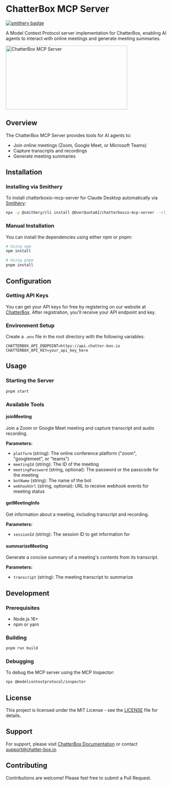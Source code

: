# ChatterBox MCP Server

[![smithery badge](https://smithery.ai/badge/@OverQuotaAI/chatterboxio-mcp-server)](https://smithery.ai/server/@OverQuotaAI/chatterboxio-mcp-server)

A Model Context Protocol server implementation for ChatterBox, enabling AI agents to interact with online meetings and generate meeting summaries.

<a href="https://glama.ai/mcp/servers/@ChatterBoxIO/chatterboxio-mcp-server">
  <img width="380" height="200" src="https://glama.ai/mcp/servers/@ChatterBoxIO/chatterboxio-mcp-server/badge" alt="ChatterBox MCP Server" />
</a>

## Overview

The ChatterBox MCP Server provides tools for AI agents to:

- Join online meetings (Zoom, Google Meet, or Microsoft Teams)
- Capture transcripts and recordings
- Generate meeting summaries

## Installation

### Installing via Smithery

To install chatterboxio-mcp-server for Claude Desktop automatically via [Smithery](https://smithery.ai/server/@OverQuotaAI/chatterboxio-mcp-server):

```bash
npx -y @smithery/cli install @OverQuotaAI/chatterboxio-mcp-server --client claude
```

### Manual Installation

You can install the dependencies using either npm or pnpm:

```bash
# Using npm
npm install

# Using pnpm
pnpm install
```

## Configuration

### Getting API Keys

You can get your API keys for free by registering on our website at [ChatterBox](https://chatter-box.io). After registration, you'll receive your API endpoint and key.

### Environment Setup

Create a `.env` file in the root directory with the following variables:

```env
CHATTERBOX_API_ENDPOINT=https://api.chatter-box.io
CHATTERBOX_API_KEY=your_api_key_here
```

## Usage

### Starting the Server

```bash
pnpm start
```

### Available Tools

#### joinMeeting

Join a Zoom or Google Meet meeting and capture transcript and audio recording.

**Parameters:**

- `platform` (string): The online conference platform ("zoom", "googlemeet", or "teams")
- `meetingId` (string): The ID of the meeting
- `meetingPassword` (string, optional): The password or the passcode for the meeting
- `botName` (string): The name of the bot
- `webhookUrl` (string, optional): URL to receive webhook events for meeting status

#### getMeetingInfo

Get information about a meeting, including transcript and recording.

**Parameters:**

- `sessionId` (string): The session ID to get information for

#### summarizeMeeting

Generate a concise summary of a meeting's contents from its transcript.

**Parameters:**

- `transcript` (string): The meeting transcript to summarize

## Development

### Prerequisites

- Node.js 16+
- npm or yarn

### Building

```bash
pnpm run build
```

### Debugging

To debug the MCP server using the MCP Inspector:

```bash
npx @modelcontextprotocol/inspector
```

## License

This project is licensed under the MIT License - see the [LICENSE](LICENSE) file for details.

## Support

For support, please visit [ChatterBox Documentation](https://chatter-box.io/documentation) or contact support@chatter-box.io.

## Contributing

Contributions are welcome! Please feel free to submit a Pull Request.
